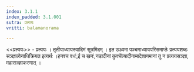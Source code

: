 ```yaml
---
index: 3.1.1
index_padded: 3.1.001
sutra: प्रत्ययः
vritti: balamanorama

---
```

<<प्रत्ययः>> - प्रत्ययः । तृतीयाध्यायस्यादिमं सूत्रमिदम् । इत ऊध्र्वमा पञ्चमाध्यायपरिसमाप्तेः प्रत्ययशब्दः सञ्ज्ञात्वेनाधिक्रियत इत्यर्थः ।हनश्च वधः॑,ई च खनः॑,नडादीनां कुक्चे॑त्यादीनामादेशागमानां तु न प्रत्ययसञ्ज्ञा, महासञ्ज्ञाकरणात् । 
